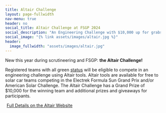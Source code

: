 ```yaml
---
title: Altair Challenge
layout: page-fullwidth
nav-menu: true
header: no
social_title: Altair Challenge at FSGP 2024
social_description: "An Engineering Challenge with $10,000 up for grabs! Sponsored by Altair"
social_image: "{% link assets/images/altair.jpg %}"
header: 
  image_fullwidth: "assets/images/altair.jpg"
---
```


New this year during scrutineering and FSGP: **the Altair Challenge!**

Registered teams with all green [status](https://www.americansolarchallenge.org/the-competition/2024-american-solar-challenge/asc-2024-pre-event-team-status/) will be eligible to compete in an engineering challenge using Altair tools. Altair tools are available for free to solar car teams competing in the Electrek Formula Sun Grand Prix and/or American Solar Challenge. The Altair Challenge has a Grand Prize of $10,000 for the winning team and additional prizes and giveaways for participants. 

<a target="_blank" href="https://web.altair.com/solar-car-challenge" class="button special" style="margin:5px">Full Details on the Altair Website</a>